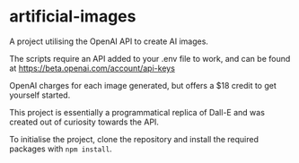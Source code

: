 # artificial-images
A project utilising the OpenAI API to create AI images.

The scripts require an API added to your .env file to work, and can be found at https://beta.openai.com/account/api-keys

OpenAI charges for each image generated, but offers a $18 credit to get yourself started.

This project is essentially a programmatical replica of Dall-E and was created out of curiosity towards the API.

To initialise the project, clone the repository and install the required packages with <code>npm install</code>.

